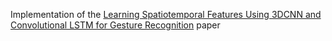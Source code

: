 Implementation of the
[Learning Spatiotemporal Features Using 3DCNN and Convolutional LSTM for Gesture Recognition](https://openaccess.thecvf.com/content_ICCV_2017_workshops/w44/html/Zhang_Learning_Spatiotemporal_Features_ICCV_2017_paper.html
 )
paper

